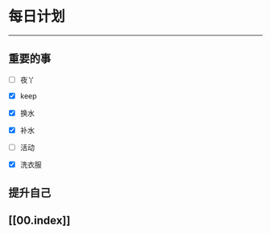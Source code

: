 
# 每日计划
---
## 重要的事

- [ ]    夜丫
- [x]   keep
- [x]  换水
- [x] 补水
- [ ] 活动
- [x] 洗衣服



## 提升自己

  



## [[00.index]]










